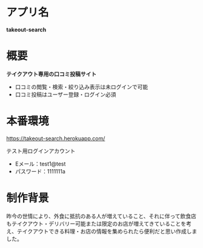 # **アプリ名**

**takeout-search**

# **概要**

**テイクアウト専用の口コミ投稿サイト**

- 口コミの閲覧・検索・絞り込み表示は未ログインで可能
- 口コミ投稿はユーザー登録・ログイン必須

# **本番環境**

 https://takeout-search.herokuapp.com/

テスト用ログインアカウント

- Eメール：test1@test
- パスワード：1111111a

# **制作背景**
昨今の世情により、外食に抵抗のある人が増えていること、それに伴って飲食店もテイクアウト・デリバリー可能または限定のお店が増えてきていることを考え、テイクアウトできる料理・お店の情報を集められたら便利だと思い作成しました。